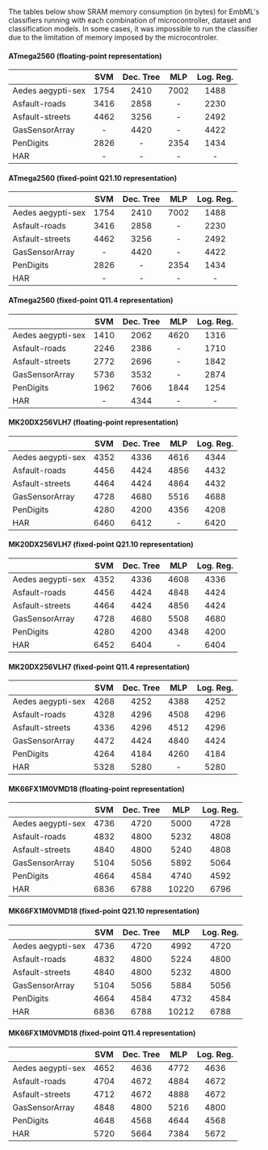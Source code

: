 The tables below show SRAM memory consumption (in bytes) for EmbML's classifiers running with each combination of microcontroller, dataset and classification models. In some cases, it was impossible to run the classifier due to the limitation of memory imposed by the microcontroler.

#### ATmega2560  (floating-point representation)
|                   |  SVM  | Dec. Tree |  MLP  | Log. Reg. |
|-------------------|:-----:|:---------:|:-----:|:---------:|
| Aedes aegypti-sex |  1754 |    2410   |  7002 |    1488   |
| Asfault-roads     |  3416 |    2858   |   -   |    2230   |
| Asfault-streets   |  4462 |    3256   |   -   |    2492   |
| GasSensorArray    |   -   |    4420   |   -   |    4422   |
| PenDigits         |  2826 |     -     |  2354 |    1434   |
| HAR               |   -   |     -     |   -   |     -     |

#### ATmega2560  (fixed-point Q21.10 representation)
|                   |  SVM  | Dec. Tree |  MLP  | Log. Reg. |
|-------------------|:-----:|:---------:|:-----:|:---------:|
| Aedes aegypti-sex |  1754 |    2410   |  7002 |    1488   |
| Asfault-roads     |  3416 |    2858   |   -   |    2230   |
| Asfault-streets   |  4462 |    3256   |   -   |    2492   |
| GasSensorArray    |   -   |    4420   |   -   |    4422   |
| PenDigits         |  2826 |     -     |  2354 |    1434   |
| HAR               |   -   |     -     |   -   |     -     |

#### ATmega2560  (fixed-point Q11.4 representation)
|                   |  SVM  | Dec. Tree |  MLP  | Log. Reg. |
|-------------------|:-----:|:---------:|:-----:|:---------:|
| Aedes aegypti-sex |  1410 |    2062   |  4620 |    1316   |
| Asfault-roads     |  2246 |    2386   |   -   |    1710   |
| Asfault-streets   |  2772 |    2696   |   -   |    1842   |
| GasSensorArray    |  5736 |    3532   |   -   |    2874   |
| PenDigits         |  1962 |    7606   |  1844 |    1254   |
| HAR               |   -   |    4344   |   -   |     -     |


#### MK20DX256VLH7  (floating-point representation)
|                   |  SVM | Dec. Tree |  MLP | Log. Reg. |
|-------------------|:----:|:---------:|:----:|:---------:|
| Aedes aegypti-sex | 4352 |    4336   | 4616 |    4344   |
| Asfault-roads     | 4456 |    4424   | 4856 |    4432   |
| Asfault-streets   | 4464 |    4424   | 4864 |    4432   |
| GasSensorArray    | 4728 |    4680   | 5516 |    4688   |
| PenDigits         | 4280 |    4200   | 4356 |    4208   |
| HAR               | 6460 |    6412   |   -  |    6420   |

#### MK20DX256VLH7  (fixed-point Q21.10 representation)
|                   |  SVM | Dec. Tree |  MLP | Log. Reg. |
|-------------------|:----:|:---------:|:----:|:---------:|
| Aedes aegypti-sex | 4352 |    4336   | 4608 |    4336   |
| Asfault-roads     | 4456 |    4424   | 4848 |    4424   |
| Asfault-streets   | 4464 |    4424   | 4856 |    4424   |
| GasSensorArray    | 4728 |    4680   | 5508 |    4680   |
| PenDigits         | 4280 |    4200   | 4348 |    4200   |
| HAR               | 6452 |    6404   |   -  |    6404   |

#### MK20DX256VLH7  (fixed-point Q11.4 representation)
|                   |  SVM | Dec. Tree |  MLP | Log. Reg. |
|-------------------|:----:|:---------:|:----:|:---------:|
| Aedes aegypti-sex | 4268 |    4252   | 4388 |    4252   |
| Asfault-roads     | 4328 |    4296   | 4508 |    4296   |
| Asfault-streets   | 4336 |    4296   | 4512 |    4296   |
| GasSensorArray    | 4472 |    4424   | 4840 |    4424   |
| PenDigits         | 4264 |    4184   | 4260 |    4184   |
| HAR               | 5328 |    5280   |   -  |    5280   |


#### MK66FX1M0VMD18  (floating-point representation)
|                   |  SVM | Dec. Tree |  MLP  | Log. Reg. |
|-------------------|:----:|:---------:|:-----:|:---------:|
| Aedes aegypti-sex | 4736 |    4720   |  5000 |    4728   |
| Asfault-roads     | 4832 |    4800   |  5232 |    4808   |
| Asfault-streets   | 4840 |    4800   |  5240 |    4808   |
| GasSensorArray    | 5104 |    5056   |  5892 |    5064   |
| PenDigits         | 4664 |    4584   |  4740 |    4592   |
| HAR               | 6836 |    6788   | 10220 |    6796   |

#### MK66FX1M0VMD18  (fixed-point Q21.10 representation)
|                   |  SVM | Dec. Tree |  MLP  | Log. Reg. |
|-------------------|:----:|:---------:|:-----:|:---------:|
| Aedes aegypti-sex | 4736 |    4720   |  4992 |    4720   |
| Asfault-roads     | 4832 |    4800   |  5224 |    4800   |
| Asfault-streets   | 4840 |    4800   |  5232 |    4800   |
| GasSensorArray    | 5104 |    5056   |  5884 |    5056   |
| PenDigits         | 4664 |    4584   |  4732 |    4584   |
| HAR               | 6836 |    6788   | 10212 |    6788   |

#### MK66FX1M0VMD18  (fixed-point Q11.4 representation)
|                   |  SVM | Dec. Tree |  MLP | Log. Reg. |
|-------------------|:----:|:---------:|:----:|:---------:|
| Aedes aegypti-sex | 4652 |    4636   | 4772 |    4636   |
| Asfault-roads     | 4704 |    4672   | 4884 |    4672   |
| Asfault-streets   | 4712 |    4672   | 4888 |    4672   |
| GasSensorArray    | 4848 |    4800   | 5216 |    4800   |
| PenDigits         | 4648 |    4568   | 4644 |    4568   |
| HAR               | 5720 |    5664   | 7384 |    5672   |
